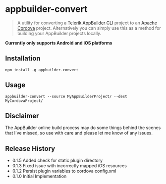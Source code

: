 # appbuilder-convert

> A utility for converting a [Telerik AppBuilder CLI](http://www.telerik.com/appbuilder/command-line-interface) project to an [Apache Cordova](https://cordova.apache.org/) project.
> Alternatively you can simply use this as a method for building your AppBuilder projects locally.

**Currently only supports Android and iOS platforms**

## Installation
```shell
npm install -g appbuilder-convert
```

## Usage
```shell
appbuilder-convert --source MyAppBuilderProject/ --dest MyCordovaProject/
```

## Disclaimer
The AppBuilder online build process may do some things behind the scenes that I've missed, so use with care and please let me know of any issues.

## Release History
- 0.1.5 Added check for static plugin directory
- 0.1.3 Fixed issue with incorrectly mapped iOS resources
- 0.1.2 Persist plugin variables to cordova config.xml
- 0.1.0 Initial Implementation

